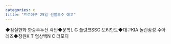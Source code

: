 ```yaml
---
categories: c
title: "프로야구 25일 선발투수 예고"
---
```

◆잠실한화 한승주두산 곽빈◆문학L G 플럿코SSG 모리만도◆대구KIA 놀린삼성 수아레즈◆창원K T 엄상백N C 더모디